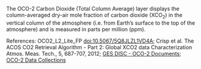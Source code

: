 The OCO-2 Carbon Dioxide (Total Column Average) layer displays the column-averaged dry-air mole fraction of carbon dioxide (XCO<sub>2</sub>) in the vertical column of the atmosphere (i.e. from Earth’s surface to the top of the atmosphere) and is measured in parts per million (ppm).

References: OCO2_L2_Lite_FP [doi:10.5067/5Q8JLZL1VD4A](https://doi.org/10.5067/5Q8JLZL1VD4A); Crisp et al. The ACOS CO2 Retrieval Algorithm - Part 2: Global XCO2 data Characterization Atmos. Meas. Tech., 5, 687-707, 2012; [GES DISC - OCO-2 Documents](https://disc.gsfc.nasa.gov/information/documents?title=OCO-2%20Documents); [OCO-2 Data Collections](https://disc.gsfc.nasa.gov/datasets?project=OCO)
